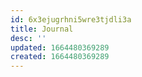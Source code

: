 ```yaml
---
id: 6x3ejugrhni5wre3tjdli3a
title: Journal
desc: ''
updated: 1664480369289
created: 1664480369289
---
```

